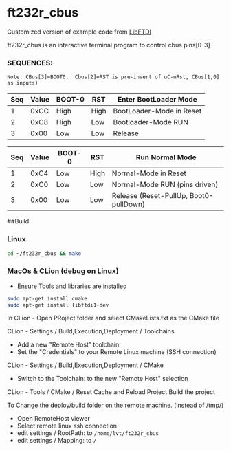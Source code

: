 # ft232r_cbus
Customized version of example code from
[LibFTDI](https://www.intra2net.com/en/developer/libftdi/repository.php)

ft232r_cbus is an interactive terminal program to control cbus pins[0-3]

### SEQUENCES:
`Note: CBus[3]=BOOT0,  Cbus[2]=RST is pre-invert of uC-nRst, CBus[1,0] as inputs)`

| Seq | Value | BOOT-0 | RST  | Enter BootLoader Mode                  |
|-----|-------|--------|------|----------------------------------------|
| 1   | 0xCC  | High   | High | BootLoader-Mode in Reset               |
| 2   | 0xC8  | High   | Low  | Bootloader-Mode RUN                    |
| 3   | 0x00  | Low    | Low  | Release                                |

| Seq | Value | BOOT-0 | RST  | Run Normal Mode                        |
|-----|-------|--------|------|----------------------------------------|
| 1   | 0xC4  | Low    | High | Normal-Mode in Reset                   |
| 2   | 0xC0  | Low    | Low  | Normal-Mode RUN (pins driven)          |
| 3   | 0x00  | Low    | Low  | Release (Reset-PullUp, Boot0-pullDown) |

##Build
### Linux
```bash
cd ~/ft232r_cbus && make
```
### MacOs & CLion (debug on Linux)
- Ensure Tools and libraries are installed
```bash
sudo apt-get install cmake
sudo apt-get install libftdi1-dev
```
In CLion - Open PRoject folder and select CMakeLists.txt as the CMake file

CLion - Settings / Build,Execution,Deployment / Toolchains
- Add a new "Remote Host" toolchain
- Set the "Credentials" to your Remote Linux machine (SSH connection)

CLion - Settings / Build,Execution,Deployment / CMake
- Switch to the Toolchain: to the new "Remote Host" selection

CLion - Tools / CMake / Reset Cache and Reload Project
Build the project

To Change the deploy/build folder on the remote machine. (instead of /tmp/)
- Open RemoteHost viewer
- Select remote linux ssh connection
- edit settings / RootPath: to `/home/lvt/ft232r_cbus`
- edit settings / Mapping: to `/`
